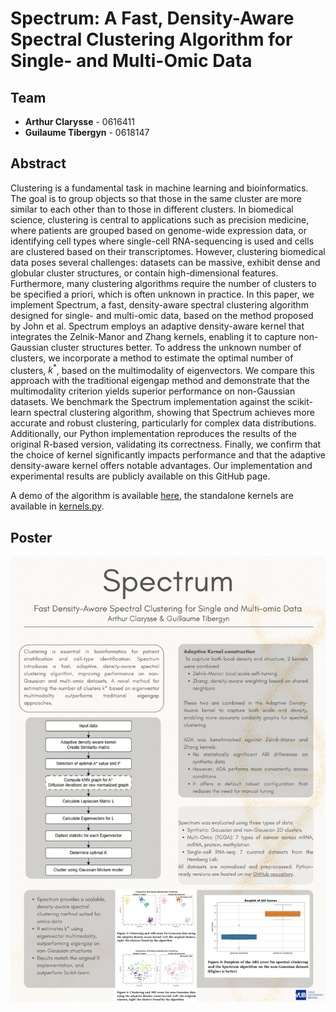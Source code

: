 # Spectrum: A Fast, Density-Aware Spectral Clustering Algorithm for Single- and Multi-Omic Data
## Team
- **Arthur Clarysse** - 0616411
- **Guilaume Tibergyn** - 0618147

## Abstract
Clustering is a fundamental task in machine learning and bioinformatics. The goal is to group objects so that those in the same cluster are more similar to each other than to those in different clusters.
In biomedical science, clustering is central to applications such as precision medicine, where patients are grouped based on genome-wide expression data, or identifying cell types where single-cell RNA-sequencing is used and cells are clustered based on their transcriptomes.
However, clustering biomedical data poses several challenges: datasets can be massive, exhibit dense and globular cluster structures, or contain high-dimensional features. Furthermore, many clustering algorithms require the number of clusters to be specified a priori, which is often unknown in practice.
In this paper, we implement Spectrum, a fast, density-aware spectral clustering algorithm designed for single- and multi-omic data, based on the method proposed by John et al.
Spectrum employs an adaptive density-aware kernel that integrates the Zelnik-Manor and Zhang kernels, enabling it to capture non-Gaussian cluster structures better.
To address the unknown number of clusters, we incorporate a method to estimate the optimal number of clusters, $k^*$, based on the multimodality of eigenvectors. We compare this approach with the traditional eigengap method and demonstrate that the multimodality criterion yields superior performance on non-Gaussian datasets.
We benchmark the Spectrum implementation against the scikit-learn spectral clustering algorithm, showing that Spectrum achieves more accurate and robust clustering, particularly for complex data distributions. Additionally, our Python implementation reproduces the results of the original R-based version, validating its correctness.
Finally, we confirm that the choice of kernel significantly impacts performance and that the adaptive density-aware kernel offers notable advantages.
Our implementation and experimental results are publicly available on this GitHub page.

A demo of the algorithm is available [here](./Demo.ipynb), the standalone kernels are available in [kernels.py](./Kernels.py).

## Poster
![Poster](./Poster.png)
